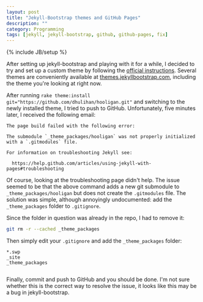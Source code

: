 ```yaml
---
layout: post
title: "Jekyll-Bootstrap themes and GitHub Pages"
description: ""
category: Programming
tags: [jekyll, jekyll-bootstrap, github, github-pages, fix]
---
```

{% include JB/setup %}

After setting up jekyll-bootstrap and playing with it for a while, I decided to
try and set up a custom theme by following the [official instructions][jb-theming].
Several themes are conveniently available at [themes.jekyllbootstrap.com][jb-themes],
including the theme you're looking at right now. 

After running `rake theme:install git="https://github.com/dhulihan/hooligan.git"`
and switching to the newly installed theme, I tried to push to GitHub. Unfortunately,
five minutes later, I received the following email:

```
The page build failed with the following error:

The submodule `_theme_packages/hooligan` was not properly initialized with a `.gitmodules` file.

For information on troubleshooting Jekyll see:

  https://help.github.com/articles/using-jekyll-with-pages#troubleshooting
```

Of course, looking at the troubleshooting page didn't help. The issue seemed to be
that the above command adds a new git submodule to `_theme_packages/hooligan` but
does not create the `.gitmodules` file. The solution was simple, although
annoyingly undocumented: add the `_theme_packages` folder to `.gitignore`.

Since the folder in question was already in the repo, I had to remove it:

```bash
git rm -r --cached _theme_packages
```

Then simply edit your `.gitignore` and add the `_theme_packages` folder:

```
*.swp
_site
_theme_packages
 
```

Finally, commit and push to GitHub and you should be done. I'm not sure whether
this is the correct way to resolve the issue, it looks like this may be a bug
in jekyll-bootstrap.

[jb-theming]: http://jekyllbootstrap.com/usage/jekyll-theming.html
[jb-themes]: http://themes.jekyllbootstrap.com/

